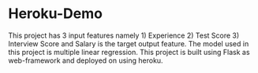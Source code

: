 # Heroku-Demo
This project has 3 input features namely 1) Experience 2) Test Score 3) Interview Score and Salary is the target output feature.
The model used in this project is multiple linear regression.
This project is built using Flask as web-framework and deployed on using heroku.
